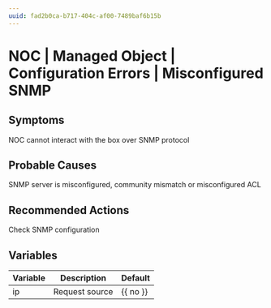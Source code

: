 ```yaml
---
uuid: fad2b0ca-b717-404c-af00-7489baf6b15b
---
```

# NOC | Managed Object | Configuration Errors | Misconfigured SNMP

## Symptoms

NOC cannot interact with the box over SNMP protocol

## Probable Causes

SNMP server is misconfigured, community mismatch or misconfigured ACL

## Recommended Actions

Check SNMP configuration

## Variables

Variable | Description | Default
--- | --- | ---
ip | Request source | {{ no }}
